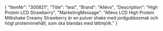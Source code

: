 {
  "ItemNr": "300821",
  "Title": "test",
  "Brand": "Allévo",
  "Description": "High Protein LCD Strawberry",
  "MarketingMessage": "Allévo LCD High Protein Milkshake Creamy Strawberry är en pulver shake med jordgubbssmak och högt proteininnehåll, som ska blandas med lättmjölk."
}